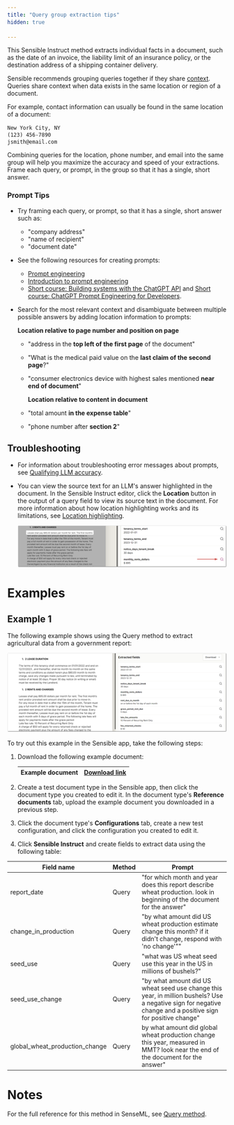 ```yaml
---
title: "Query group extraction tips"
hidden: true

---
```


This Sensible Instruct method extracts individual facts in a document, such as the date of an invoice, the liability limit of an insurance policy, or the destination address of a shipping container delivery.

Sensible recommends grouping queries together if they share [context](doc:query-group#notes).  Queries share context when data exists in the same location or region of a document.

For example, contact information can usually be found in the same location of a document:

```
New York City, NY
(123) 456-7890
jsmith@email.com 
```

Combining queries for the location, phone number, and email into the same group will help you maximize the accuracy and speed of your extractions. Frame each query, or prompt, in the group so that it has a single, short answer. 

### Prompt Tips

- Try framing each query, or prompt, so that it has a single, short answer such as:

  - "company address"
  - "name of recipient"
  - "document date"

- See the following resources for creating prompts:

  -  [Prompt engineering](https://platform.openai.com/docs/guides/prompt-engineering)
  -  [Introduction to prompt engineering](https://learn.microsoft.com/en-us/azure/cognitive-services/openai/concepts/prompt-engineering)
  -  [Short course: Building systems with the ChatGPT API](https://www.deeplearning.ai/short-courses/building-systems-with-chatgpt/) and [Short course: ChatGPT Prompt Engineering for Developers](https://www.deeplearning.ai/short-courses/chatgpt-prompt-engineering-for-developers/). 

- Search for the most relevant context and disambiguate between multiple possible answers by adding location information to prompts:
  
	**Location relative to page number and position on page**

  - "address in the **top left of the first page** of the document"

  - "What is the medical paid value on the **last claim of the second page**?"

  - "consumer electronics device with highest sales mentioned **near end of document**"

    **Location relative to content in document**

  - "total amount **in the expense table**"

  - "phone number after **section 2**"

## Troubleshooting

- For information about troubleshooting error messages about prompts, see [Qualifying LLM accuracy](doc:confidence).

- You can view the source text for an LLM's answer highlighted in the document. In the Sensible Instruct editor, click the **Location** button in the output of a query field to view its source text in the document. For more information about how location highlighting works and its limitations, see [Location highlighting](doc:query#notes).

  ![Click to enlarge](https://raw.githubusercontent.com/sensible-hq/sensible-docs/main/readme-sync/assets/v0/images/final/location.png)
  
  

Examples
===

Example 1
---

The following example shows using the Query method to extract agricultural data from a government report:

![Click to enlarge](https://raw.githubusercontent.com/sensible-hq/sensible-docs/main/readme-sync/assets/v0/images/final/query_group_instruct.png)

To try out this example in the Sensible app, take the following steps: 

1. Download the following example document:

   | Example document | [Download link](https://raw.githubusercontent.com/sensible-hq/sensible-docs/main/readme-sync/assets/v0/pdfs/summarizer_crop.pdf) |
   | ----------- | ------------------------------------------------------------ |

2. Create a test document type in the Sensible app, then click the document type you created to edit it. In the document type's **Reference documents** tab, upload the example document you downloaded in a previous step.

3. Click the document type's **Configurations** tab, create a new test configuration, and click the configuration you created to edit it.

4. Click **Sensible Instruct** and create fields to extract data using the following table:

| Field name                     | Method | Prompt                                                       |
| ------------------------------ | ------ | ------------------------------------------------------------ |
| report_date                    | Query  | "for which month and year does this report describe wheat production. look in beginning of the document for the answer" |
| change_in_production           | Query  | "by what amount did US wheat production estimate change this month? if it didn't change, respond with 'no change'"" |
| seed_use                       | Query  | "what was US wheat seed use this year in the US in millions of bushels?" |
| seed_use_change                | Query  | "by what amount did US wheat seed use change this year, in million bushels? Use a negative sign for negative change and a positive sign for positive change" |
| global_wheat_production_change | Query  | by what amount did global wheat production change this year, measured in MMT? look near the end of the document for the answer" |

Notes
===

For the full reference for this method in SenseML, see [Query method](doc:query).